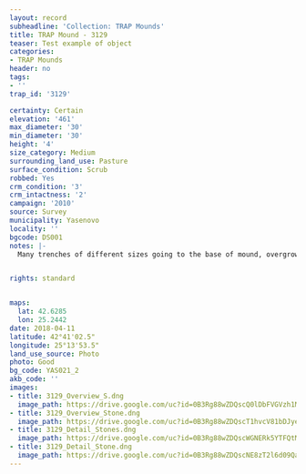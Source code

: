 ```yaml
---
layout: record
subheadline: 'Collection: TRAP Mounds'
title: TRAP Mound - 3129
teaser: Test example of object
categories:
- TRAP Mounds
header: no
tags:
- ''
trap_id: '3129'

certainty: Certain
elevation: '461'
max_diameter: '30'
min_diameter: '30'
height: '4'
size_category: Medium
surrounding_land_use: Pasture
surface_condition: Scrub
robbed: Yes
crm_condition: '3'
crm_intactness: '2'
campaign: '2010'
source: Survey
municipality: Yasenovo
locality: ''
bgcode: DS001
notes: |-
  Many trenches of different sizes going to the base of mound, overgrown with trees and bushes, clusters of big stones.


rights: standard


maps:
  lat: 42.6285
  lon: 25.2442
date: 2018-04-11
latitude: 42°41'02.5"
longitude: 25°13'53.5"
land_use_source: Photo
photo: Good
bg_code: YAS021_2
akb_code: ''
images:
- title: 3129_Overview_S.dng
  image_path: https://drive.google.com/uc?id=0B3Rg88wZDQscQ0lDbFVGVzh1MEE
- title: 3129_Overview_Stone.dng
  image_path: https://drive.google.com/uc?id=0B3Rg88wZDQscT1hvcV81bDJyeU0
- title: 3129_Detail_Stones.dng
  image_path: https://drive.google.com/uc?id=0B3Rg88wZDQscWGNERk5YTFQtMWs
- title: 3129_Detail_Stone.dng
  image_path: https://drive.google.com/uc?id=0B3Rg88wZDQscNE8zT2l6d09QaUU
---
```

